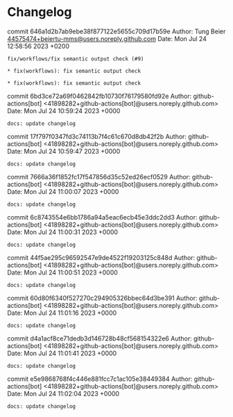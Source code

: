 # Changelog













































commit 646a1d2b7ab9ebe38f877122e5655c709d17b59e
Author: Tung Beier <44575474+beiertu-mms@users.noreply.github.com>
Date:   Mon Jul 24 12:58:56 2023 +0200

    fix/workflows/fix semantic output check (#9)
    
    * fix(workflows): fix semantic output check
    
    * fix(workflows): fix semantic output check

commit 6bd3ce72a69f0462842fb10730f76179580fd92e
Author: github-actions[bot] <41898282+github-actions[bot]@users.noreply.github.com>
Date:   Mon Jul 24 10:59:24 2023 +0000

    docs: update changelog

commit 17f797f0347fd3c74113b7f4c61c670d8db42f2b
Author: github-actions[bot] <41898282+github-actions[bot]@users.noreply.github.com>
Date:   Mon Jul 24 10:59:47 2023 +0000

    docs: update changelog

commit 7666a36f1852fc17f547856d35c52ed26ecf0529
Author: github-actions[bot] <41898282+github-actions[bot]@users.noreply.github.com>
Date:   Mon Jul 24 11:00:07 2023 +0000

    docs: update changelog

commit 6c8743554e6bb1786a94a5eac6ecb45e3ddc2dd3
Author: github-actions[bot] <41898282+github-actions[bot]@users.noreply.github.com>
Date:   Mon Jul 24 11:00:31 2023 +0000

    docs: update changelog

commit 44f5ae295c96592547e9de4522f19203125c848d
Author: github-actions[bot] <41898282+github-actions[bot]@users.noreply.github.com>
Date:   Mon Jul 24 11:00:51 2023 +0000

    docs: update changelog

commit 60d80f6340f527270c294905326bbec64d3be391
Author: github-actions[bot] <41898282+github-actions[bot]@users.noreply.github.com>
Date:   Mon Jul 24 11:01:16 2023 +0000

    docs: update changelog

commit d4a1acf8ce71dedb3d146728b48cf568154322e6
Author: github-actions[bot] <41898282+github-actions[bot]@users.noreply.github.com>
Date:   Mon Jul 24 11:01:41 2023 +0000

    docs: update changelog

commit e5e9868768f4c446e881fcc7c1ac105e38449384
Author: github-actions[bot] <41898282+github-actions[bot]@users.noreply.github.com>
Date:   Mon Jul 24 11:02:04 2023 +0000

    docs: update changelog
